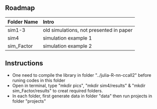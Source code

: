 

Roadmap
---------
|Folder Name |     Intro            |
|:------ |:----------- |
|sim1-3| old simulations, not presented in paper|
|sim4| simulation example 1 |
|sim_Factor| simulation example 2 |

Instructions
---------
* One need to compile the library in folder "../julia-R-nn-ccall2" before runing codes in this folder
* Open in terminal, type "mkdir pics", "mkdir sim4/results" & "mkdir sim_Factor/results" to creat required folders.
* In each folder, first generate data in folder "data" then run projects in folder "projects"



